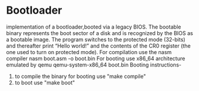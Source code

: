 # Bootloader
implementation of a bootloader,booted via a legacy BIOS. The bootable binary represents the boot sector of a disk and is recognized by the BIOS as a bootable image. The program switches to the protected mode (32-bits) and thereafter print “Hello world!” and the contents of the CR0 register (the one used to turn on protected mode).
For compilation use the nasm compiler nasm boot.asm -o boot.bin
For booting use x86_64 architecture emulated by qemu
qemu-system-x86_64 boot.bin
Booting instructions-
1. to compile the binary for booting use "make compile"
2. to boot use "make boot"
